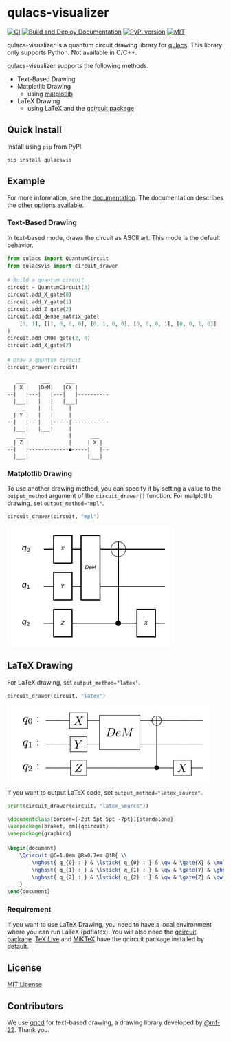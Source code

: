 # qulacs-visualizer

[![CI](https://github.com/Qulacs-Osaka/qulacs-visualizer/actions/workflows/ci.yml/badge.svg)](https://github.com/Qulacs-Osaka/qulacs-visualizer/actions/workflows/ci.yml) [![Build and Deploy Documentation](https://github.com/Qulacs-Osaka/qulacs-visualizer/actions/workflows/doc.yml/badge.svg)](https://github.com/Qulacs-Osaka/qulacs-visualizer/actions/workflows/doc.yml) [![PyPI version](https://badge.fury.io/py/qulacsvis.svg)](https://badge.fury.io/py/qulacsvis) [![MIT](https://img.shields.io/badge/license-MIT-blue.svg?style=flat)](LICENSE)

qulacs-visualizer is a quantum circuit drawing library for [qulacs](https://github.com/qulacs/qulacs). This library only supports Python. Not available in C/C++.

qulacs-visualizer supports the following methods.

- Text-Based Drawing
- Matplotlib Drawing
  - using [matplotlib](https://github.com/matplotlib/matplotlib)
- LaTeX Drawing
  - using LaTeX and the [qcircuit package](https://github.com/CQuIC/qcircuit)


## Quick Install

Install using `pip` from PyPI:

```
pip install qulacsvis
```

## Example


For more information, see the [documentation](https://qulacs-osaka.github.io/qulacs-visualizer/index.html).
The documentation describes the [other options available](https://qulacs-osaka.github.io/qulacs-visualizer/options.html).

### Text-Based Drawing

In text-based mode, draws the circuit as ASCII art. This mode is the default behavior.

```py
from qulacs import QuantumCircuit
from qulacsvis import circuit_drawer

# Build a quantum circuit
circuit = QuantumCircuit(3)
circuit.add_X_gate(0)
circuit.add_Y_gate(1)
circuit.add_Z_gate(2)
circuit.add_dense_matrix_gate(
    [0, 1], [[1, 0, 0, 0], [0, 1, 0, 0], [0, 0, 0, 1], [0, 0, 1, 0]]
)
circuit.add_CNOT_gate(2, 0)
circuit.add_X_gate(2)

# Draw a quantum circuit
circuit_drawer(circuit)
```
```
   ___     ___     ___
  | X |   |DeM|   |CX |
--|   |---|   |---|   |----------
  |___|   |   |   |___|
   ___    |   |     |
  | Y |   |   |     |
--|   |---|   |-----|------------
  |___|   |___|     |
   ___              |      ___
  | Z |             |     | X |
--|   |-------------●-----|   |--
  |___|                   |___|
```

### Matplotlib Drawing

To use another drawing method, you can specify it by setting a value to the `output_method` argument of the `circuit_drawer()` function. For matplotlib drawing, set `output_method="mpl"`.

```py
circuit_drawer(circuit, "mpl")
```

![circuit_matplotlib_drawing.png](doc/source/_static/circuit_matplotlib_drawing.png)

## LaTeX Drawing

For LaTeX drawing, set `output_method="latex"`.

```py
circuit_drawer(circuit, "latex")
```

![circuit_latex_drawing.png](doc/source/_static/circuit_latex_drawing.png)

If you want to output LaTeX code, set `output_method="latex_source"`.

```py
print(circuit_drawer(circuit, "latex_source"))
```

```latex
\documentclass[border={-2pt 5pt 5pt -7pt}]{standalone}
\usepackage[braket, qm]{qcircuit}
\usepackage{graphicx}

\begin{document}
    \Qcircuit @C=1.0em @R=0.7em @!R{ \\
        \nghost{ q_{0} : } & \lstick{ q_{0} : } & \qw & \gate{X} & \multigate{1}{DeM} & \targ & \qw & \qw\\
        \nghost{ q_{1} : } & \lstick{ q_{1} : } & \qw & \gate{Y} & \ghost{DeM} & \qw & \qw & \qw\\
        \nghost{ q_{2} : } & \lstick{ q_{2} : } & \qw & \gate{Z} & \qw & \ctrl{-2} & \gate{X} & \qw\\
    }
\end{document}
```

### Requirement

If you want to use LaTeX Drawing, you need to have a local environment where you can run LaTeX (pdflatex).
You will also need the [qcircuit package](https://github.com/CQuIC/qcircuit).
[TeX Live](https://www.tug.org/texlive/) and [MiKTeX](https://miktex.org/) have the qcircuit package installed by default.

## License

[MIT License](LICENSE)

## Contributors

We use [qqcd](https://github.com/mf-22/qqcd) for text-based drawing, a drawing library developed by [@mf-22](https://github.com/mf-22). Thank you.
